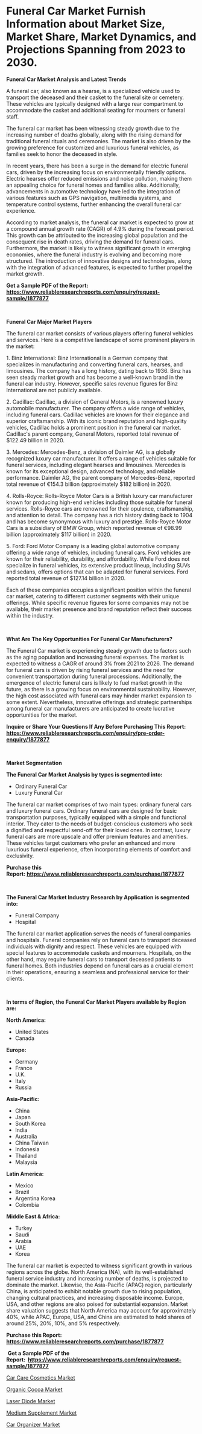 <p><h1>Funeral Car Market Furnish Information about Market Size, Market Share, Market Dynamics, and Projections Spanning from 2023 to 2030.</h1></p><p><strong>Funeral Car Market Analysis and Latest Trends</strong></p>
<p><p>A funeral car, also known as a hearse, is a specialized vehicle used to transport the deceased and their casket to the funeral site or cemetery. These vehicles are typically designed with a large rear compartment to accommodate the casket and additional seating for mourners or funeral staff.</p><p>The funeral car market has been witnessing steady growth due to the increasing number of deaths globally, along with the rising demand for traditional funeral rituals and ceremonies. The market is also driven by the growing preference for customized and luxurious funeral vehicles, as families seek to honor the deceased in style.</p><p>In recent years, there has been a surge in the demand for electric funeral cars, driven by the increasing focus on environmentally friendly options. Electric hearses offer reduced emissions and noise pollution, making them an appealing choice for funeral homes and families alike. Additionally, advancements in automotive technology have led to the integration of various features such as GPS navigation, multimedia systems, and temperature control systems, further enhancing the overall funeral car experience.</p><p>According to market analysis, the funeral car market is expected to grow at a compound annual growth rate (CAGR) of 4.9% during the forecast period. This growth can be attributed to the increasing global population and the consequent rise in death rates, driving the demand for funeral cars. Furthermore, the market is likely to witness significant growth in emerging economies, where the funeral industry is evolving and becoming more structured. The introduction of innovative designs and technologies, along with the integration of advanced features, is expected to further propel the market growth.</p></p>
<p><strong>Get a Sample PDF of the Report:&nbsp; <a href="https://www.reliableresearchreports.com/enquiry/request-sample/1877877">https://www.reliableresearchreports.com/enquiry/request-sample/1877877</a></strong></p>
<p>&nbsp;</p>
<p><strong>Funeral Car Major Market Players</strong></p>
<p><p>The funeral car market consists of various players offering funeral vehicles and services. Here is a competitive landscape of some prominent players in the market:</p><p>1. Binz International: Binz International is a German company that specializes in manufacturing and converting funeral cars, hearses, and limousines. The company has a long history, dating back to 1936. Binz has seen steady market growth and has become a well-known brand in the funeral car industry. However, specific sales revenue figures for Binz International are not publicly available.</p><p>2. Cadillac: Cadillac, a division of General Motors, is a renowned luxury automobile manufacturer. The company offers a wide range of vehicles, including funeral cars. Cadillac vehicles are known for their elegance and superior craftsmanship. With its iconic brand reputation and high-quality vehicles, Cadillac holds a prominent position in the funeral car market. Cadillac's parent company, General Motors, reported total revenue of $122.49 billion in 2020.</p><p>3. Mercedes: Mercedes-Benz, a division of Daimler AG, is a globally recognized luxury car manufacturer. It offers a range of vehicles suitable for funeral services, including elegant hearses and limousines. Mercedes is known for its exceptional design, advanced technology, and reliable performance. Daimler AG, the parent company of Mercedes-Benz, reported total revenue of €154.3 billion (approximately $182 billion) in 2020.</p><p>4. Rolls-Royce: Rolls-Royce Motor Cars is a British luxury car manufacturer known for producing high-end vehicles including those suitable for funeral services. Rolls-Royce cars are renowned for their opulence, craftsmanship, and attention to detail. The company has a rich history dating back to 1904 and has become synonymous with luxury and prestige. Rolls-Royce Motor Cars is a subsidiary of BMW Group, which reported revenue of €98.99 billion (approximately $117 billion) in 2020.</p><p>5. Ford: Ford Motor Company is a leading global automotive company offering a wide range of vehicles, including funeral cars. Ford vehicles are known for their reliability, durability, and affordability. While Ford does not specialize in funeral vehicles, its extensive product lineup, including SUVs and sedans, offers options that can be adapted for funeral services. Ford reported total revenue of $127.14 billion in 2020.</p><p>Each of these companies occupies a significant position within the funeral car market, catering to different customer segments with their unique offerings. While specific revenue figures for some companies may not be available, their market presence and brand reputation reflect their success within the industry.</p></p>
<p>&nbsp;</p>
<p><strong>What Are The Key Opportunities For Funeral Car Manufacturers?</strong></p>
<p><p>The Funeral Car market is experiencing steady growth due to factors such as the aging population and increasing funeral expenses. The market is expected to witness a CAGR of around 3% from 2021 to 2026. The demand for funeral cars is driven by rising funeral services and the need for convenient transportation during funeral processions. Additionally, the emergence of electric funeral cars is likely to fuel market growth in the future, as there is a growing focus on environmental sustainability. However, the high cost associated with funeral cars may hinder market expansion to some extent. Nevertheless, innovative offerings and strategic partnerships among funeral car manufacturers are anticipated to create lucrative opportunities for the market.</p></p>
<p><strong>Inquire or Share Your Questions If Any Before Purchasing This Report: <a href="https://www.reliableresearchreports.com/enquiry/pre-order-enquiry/1877877">https://www.reliableresearchreports.com/enquiry/pre-order-enquiry/1877877</a></strong></p>
<p>&nbsp;</p>
<p><strong>Market Segmentation</strong></p>
<p><strong>The Funeral Car Market Analysis by types is segmented into:</strong></p>
<p><ul><li>Ordinary Funeral Car</li><li>Luxury Funeral Car</li></ul></p>
<p><p>The funeral car market comprises of two main types: ordinary funeral cars and luxury funeral cars. Ordinary funeral cars are designed for basic transportation purposes, typically equipped with a simple and functional interior. They cater to the needs of budget-conscious customers who seek a dignified and respectful send-off for their loved ones. In contrast, luxury funeral cars are more upscale and offer premium features and amenities. These vehicles target customers who prefer an enhanced and more luxurious funeral experience, often incorporating elements of comfort and exclusivity.</p></p>
<p><strong>Purchase this Report:&nbsp;<a href="https://www.reliableresearchreports.com/purchase/1877877">https://www.reliableresearchreports.com/purchase/1877877</a></strong></p>
<p>&nbsp;</p>
<p><strong>The Funeral Car Market Industry Research by Application is segmented into:</strong></p>
<p><ul><li>Funeral Company</li><li>Hospital</li></ul></p>
<p><p>The funeral car market application serves the needs of funeral companies and hospitals. Funeral companies rely on funeral cars to transport deceased individuals with dignity and respect. These vehicles are equipped with special features to accommodate caskets and mourners. Hospitals, on the other hand, may require funeral cars to transport deceased patients to funeral homes. Both industries depend on funeral cars as a crucial element in their operations, ensuring a seamless and professional service for their clients.</p></p>
<p>&nbsp;</p>
<p><strong>In terms of Region, the Funeral Car Market Players available by Region are:</strong></p>
<p>
    <p> <strong> North America: </strong>
        <ul>
            <li>United States</li>
            <li>Canada</li>
        </ul>
        </p> 
    <p> <strong> Europe: </strong>
        <ul>
            <li>Germany</li>
            <li>France</li>
            <li>U.K.</li>
            <li>Italy</li>
            <li>Russia</li>
        </ul>
        </p> 
    <p> <strong> Asia-Pacific: </strong>
        <ul>
            <li>China</li>
            <li>Japan</li>
            <li>South Korea</li>
            <li>India</li>
            <li>Australia</li>
            <li>China Taiwan</li>
            <li>Indonesia</li>
            <li>Thailand</li>
            <li>Malaysia</li>
        </ul>
        </p> 
    <p> <strong> Latin America: </strong>
        <ul>
            <li>Mexico</li>
            <li>Brazil</li>
            <li>Argentina Korea</li>
            <li>Colombia</li>
        </ul>
        </p> 
    <p> <strong> Middle East & Africa: </strong>
        <ul>
            <li>Turkey</li>
            <li>Saudi</li>
            <li>Arabia</li>
            <li>UAE</li>
            <li>Korea</li>
        </ul>
    </p>
    </p>
<p><p>The funeral car market is expected to witness significant growth in various regions across the globe. North America (NA), with its well-established funeral service industry and increasing number of deaths, is projected to dominate the market. Likewise, the Asia-Pacific (APAC) region, particularly China, is anticipated to exhibit notable growth due to rising population, changing cultural practices, and increasing disposable income. Europe, USA, and other regions are also poised for substantial expansion. Market share valuation suggests that North America may account for approximately 40%, while APAC, Europe, USA, and China are estimated to hold shares of around 25%, 20%, 10%, and 5% respectively.</p></p>
<p><strong>Purchase this Report: <a href="https://www.reliableresearchreports.com/purchase/1877877">https://www.reliableresearchreports.com/purchase/1877877</a></strong></p>
<p>&nbsp;<strong>Get a Sample PDF of the Report:&nbsp;&nbsp;<a href="https://www.reliableresearchreports.com/enquiry/request-sample/1877877">https://www.reliableresearchreports.com/enquiry/request-sample/1877877</a></strong></p>
<p><strong></strong></p>
<p><p><a href="https://github.com/RichRobinson5/Market-Research-Report-List-2/blob/main/car-care-cosmetics-market.md">Car Care Cosmetics Market</a></p><p><a href="https://medium.com/@haileeferry/organic-cocoa-market-analysis-and-sze-forecasted-for-period-from-2023-to-2030-e5c9669dccc0">Organic Cocoa Market</a></p><p><a href="https://medium.com/@edwinsporer/laser-diode-market-analysis-and-sze-forecasted-for-period-from-2023-to-2030-fd855005d668">Laser Diode Market</a></p><p><a href="https://www.linkedin.com/pulse/medium-supplement-market-size-share-global-analysis-report-z8kie/">Medium Supplement Market</a></p><p><a href="https://github.com/JameTravis/Market-Research-Report-List-2/blob/main/car-organizer-market.md">Car Organizer Market</a></p></p>